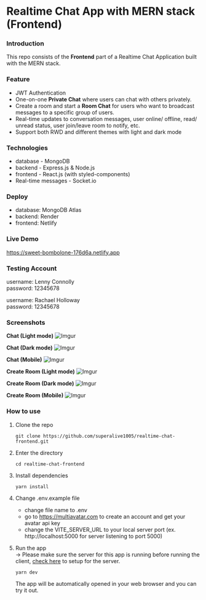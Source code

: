 # Realtime Chat App with MERN stack (Frontend)

### Introduction
This repo consists of the **Frontend** part of a Realtime Chat Application built with the MERN stack.

### Feature
- JWT Authentication
- One-on-one **Private Chat** where users can chat with others privately.
- Create a room and start a **Room Chat** for users who want to broadcast messages to a specific group of users.
- Real-time updates to conversation messages, user online/ offline, read/ unread status, user join/leave room to notify, etc.
- Support both RWD and different themes with light and dark mode

### Technologies
- database - MongoDB
- backend - Express.js & Node.js
- frontend - React.js (with styled-components)
- Real-time messages - Socket.io

### Deploy
- database: MongoDB Atlas
- backend: Render
- frontend: Netlify

### Live Demo
https://sweet-bombolone-176d6a.netlify.app

### Testing Account
username: Lenny Connolly  
password: 12345678  

username: Rachael Holloway  
password: 12345678  

### Screenshots
**Chat (Light mode)**
![Imgur](https://i.imgur.com/VYt9Bbf.png)

**Chat (Dark mode)**
![Imgur](https://i.imgur.com/Kvzk6A2.png)

**Chat (Mobile)**
![Imgur](https://i.imgur.com/f08biHB.png)

**Create Room (Light mode)**
![Imgur](https://i.imgur.com/tVioSqs.png)

**Create Room (Dark mode)**
![Imgur](https://i.imgur.com/LNq1G4m.png)

**Create Room (Mobile)**
![Imgur](https://i.imgur.com/gK4azXw.png)

### How to use
1. Clone the repo
    ```
    git clone https://github.com/superalive1005/realtime-chat-frontend.git
    ```
2. Enter the directory
    ```
    cd realtime-chat-frontend
    ```
3. Install dependencies
    ```
    yarn install
    ```
4. Change .env.example file
   - change file name to .env
   - go to https://multiavatar.com to create an account and get your avatar api key
   - change the VITE_SERVER_URL to your local server port (ex. http://localhost:5000 for server listening to port 5000)

5. Run the app   
    -> Please make sure the server for this app is running before running the client, [check here](https://github.com/superalive1005/realtime-chat-backend) to setup for the server.
    ```
    yarn dev
    ```
    The app will be automatically opened in your web browser and you can try it out.
